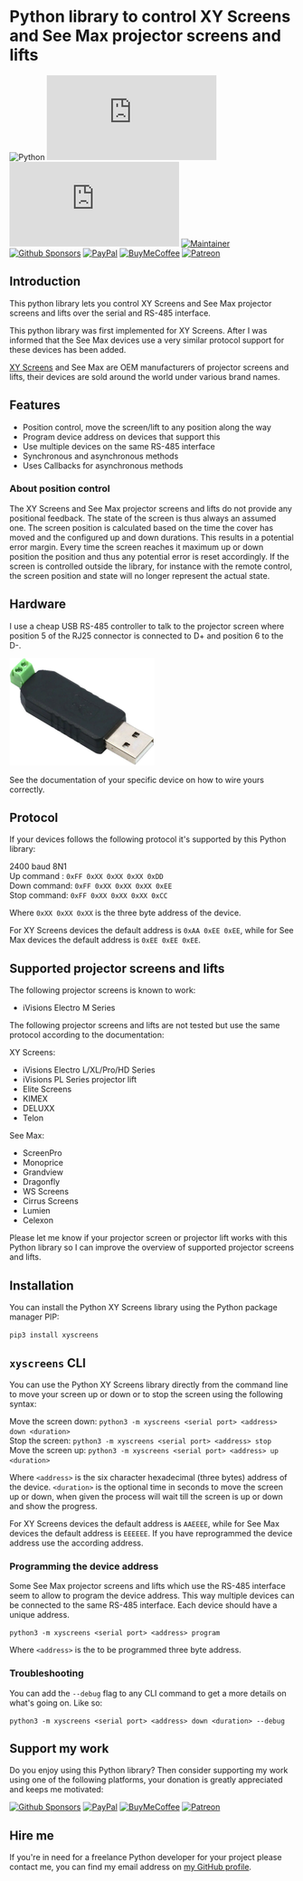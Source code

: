 # Python library to control XY Screens and See Max projector screens and lifts

![Python][python-shield]
[![GitHub Release][releases-shield]][releases]
[![Licence][license-shield]][license]
[![Maintainer][maintainer-shield]][maintainer]  
[![Github Sponsors][github-shield]][github]
[![PayPal][paypal-shield]][paypal]
[![BuyMeCoffee][buymecoffee-shield]][buymecoffee]
[![Patreon][patreon-shield]][patreon]

## Introduction

This python library lets you control XY Screens and See Max projector screens and lifts over the
serial and RS-485 interface.

This python library was first implemented for XY Screens. After I was informed that the See Max
devices use a very similar protocol support for these devices has been added.

[XY Screens](https://www.xyscreen.com/) and See Max are OEM manufacturers of projector screens and
lifts, their devices are sold around the world under various brand names.

## Features

- Position control, move the screen/lift to any position along the way
- Program device address on devices that support this
- Use multiple devices on the same RS-485 interface
- Synchronous and asynchronous methods
- Uses Callbacks for asynchronous methods

### About position control

The XY Screens and See Max projector screens and lifts do not provide any positional feedback. The
state of the screen is thus always an assumed one. The screen position is calculated based on the
time the cover has moved and the configured up and down durations. This results in a potential
error margin. Every time the screen reaches it maximum up or down position the position and thus
any potential error is reset accordingly. If the screen is controlled outside the library, for
instance with the remote control, the screen position and state will no longer represent the actual
state.

## Hardware

I use a cheap USB RS-485 controller to talk to the projector screen where position 5 of the RJ25
connector is connected to D+ and position 6 to the D-.

![image](https://raw.githubusercontent.com/rrooggiieerr/xyscreens.py/main/usb-rs485.png)

See the documentation of your specific device on how to wire yours correctly.

## Protocol

If your devices follows the following protocol it's supported by this Python library:

2400 baud 8N1  
Up command  : `0xFF 0xXX 0xXX 0xXX 0xDD`  
Down command: `0xFF 0xXX 0xXX 0xXX 0xEE`  
Stop command: `0xFF 0xXX 0xXX 0xXX 0xCC`

Where `0xXX 0xXX 0xXX` is the three byte address of the device.

For XY Screens devices the default address is `0xAA 0xEE 0xEE`, while for See Max devices the default
address is `0xEE 0xEE 0xEE`.

## Supported projector screens and lifts

The following projector screens is known to work:

- iVisions Electro M Series

The following projector screens and lifts are not tested but use the same protocol according to the
documentation:

XY Screens:
- iVisions Electro L/XL/Pro/HD Series
- iVisions PL Series projector lift
- Elite Screens
- KIMEX
- DELUXX
- Telon

See Max:
- ScreenPro
- Monoprice
- Grandview
- Dragonfly
- WS Screens
- Cirrus Screens
- Lumien
- Celexon

Please let me know if your projector screen or projector lift works with this Python library so I
can improve the overview of supported projector screens and lifts.

## Installation

You can install the Python XY Screens library using the Python package manager PIP:

`pip3 install xyscreens`

## `xyscreens` CLI

You can use the Python XY Screens library directly from the command line to move your screen up or
down or to stop the screen using the following syntax:

Move the screen down: `python3 -m xyscreens <serial port> <address> down <duration>`  
Stop the screen: `python3 -m xyscreens <serial port> <address> stop`  
Move the screen up: `python3 -m xyscreens <serial port> <address> up <duration>`

Where `<address>` is the six character hexadecimal (three bytes) address of the device. `<duration>`
is the optional time in seconds to move the screen up or down, when given the process will wait
till the screen is up or down and show the progress.

For XY Screens devices the default address is `AAEEEE`, while for See Max devices the default
address is `EEEEEE`. If you have reprogrammed the device address use the according address.

### Programming the device address

Some See Max projector screens and lifts which use the RS-485 interface seem to allow to program
the device address. This way multiple devices can be connected to the same RS-485 interface. Each
device should have a unique address.

`python3 -m xyscreens <serial port> <address> program`  

Where `<address>` is the to be programmed three byte address.

### Troubleshooting

You can add the `--debug` flag to any CLI command to get a more details on what's going on. Like so:

`python3 -m xyscreens <serial port> <address> down <duration> --debug`

## Support my work

Do you enjoy using this Python library? Then consider supporting my work using one of the following
platforms, your donation is greatly appreciated and keeps me motivated:

[![Github Sponsors][github-shield]][github]
[![PayPal][paypal-shield]][paypal]
[![BuyMeCoffee][buymecoffee-shield]][buymecoffee]
[![Patreon][patreon-shield]][patreon]

## Hire me

If you're in need for a freelance Python developer for your project please contact me, you can find
my email address on [my GitHub profile](https://github.com/rrooggiieerr).

[python-shield]: https://img.shields.io/badge/python-3670A0?style=for-the-badge&logo=python&logoColor=ffdd54
[releases]: https://github.com/rrooggiieerr/xyscreens.py/releases
[releases-shield]: https://img.shields.io/github/v/release/rrooggiieerr/xyscreens.py?style=for-the-badge
[license]: ./LICENSE
[license-shield]: https://img.shields.io/github/license/rrooggiieerr/xyscreens.py?style=for-the-badge
[maintainer]: https://github.com/rrooggiieerr
[maintainer-shield]: https://img.shields.io/badge/MAINTAINER-%40rrooggiieerr-41BDF5?style=for-the-badge
[paypal]: https://paypal.me/seekingtheedge
[paypal-shield]: https://img.shields.io/badge/PayPal-00457C?style=for-the-badge&logo=paypal&logoColor=white
[buymecoffee]: https://www.buymeacoffee.com/rrooggiieerr
[buymecoffee-shield]: https://img.shields.io/badge/Buy%20Me%20a%20Coffee-ffdd00?style=for-the-badge&logo=buy-me-a-coffee&logoColor=black
[github]: https://github.com/sponsors/rrooggiieerr
[github-shield]: https://img.shields.io/badge/sponsor-30363D?style=for-the-badge&logo=GitHub-Sponsors&logoColor=ea4aaa
[patreon]: https://www.patreon.com/seekingtheedge/creators
[patreon-shield]: https://img.shields.io/badge/Patreon-F96854?style=for-the-badge&logo=patreon&logoColor=white

